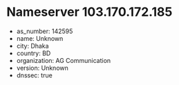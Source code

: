 # Nameserver 103.170.172.185

* as_number: 142595
* name: Unknown
* city: Dhaka
* country: BD
* organization: AG Communication
* version: Unknown
* dnssec: true
